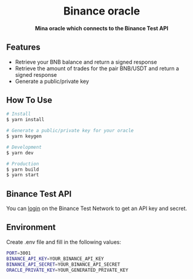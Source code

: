 
<h1 align="center">
  Binance oracle
  <br>
</h1>

<h4 align="center">Mina oracle which connects to the Binance Test API</h4>

## Features

* Retrieve your BNB balance and return a signed response
* Retrieve the amount of trades for the pair BNB/USDT and return a signed response
* Generate a public/private key

## How To Use

```bash
# Install
$ yarn install

# Generate a public/private key for your oracle
$ yarn keygen

# Development
$ yarn dev

# Production
$ yarn build
$ yarn start
```

## Binance Test API

You can [login](https://testnet.binance.vision/) on the Binance Test Network to get an API key and secret.

## Environment

Create .env file and fill in the following values:

```bash
PORT=3001
BINANCE_API_KEY=YOUR_BINANCE_API_KEY
BINANCE_API_SECRET=YOUR_BINANCE_API_SECRET
ORACLE_PRIVATE_KEY=YOUR_GENERATED_PRIVATE_KEY
```
